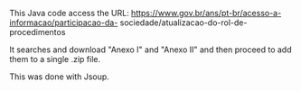 This Java code access the URL: https://www.gov.br/ans/pt-br/acesso-a-informacao/participacao-da-
sociedade/atualizacao-do-rol-de-procedimentos

It searches and download "Anexo I" and "Anexo II" and then proceed to add them to a single .zip file.

This was done with Jsoup. 
